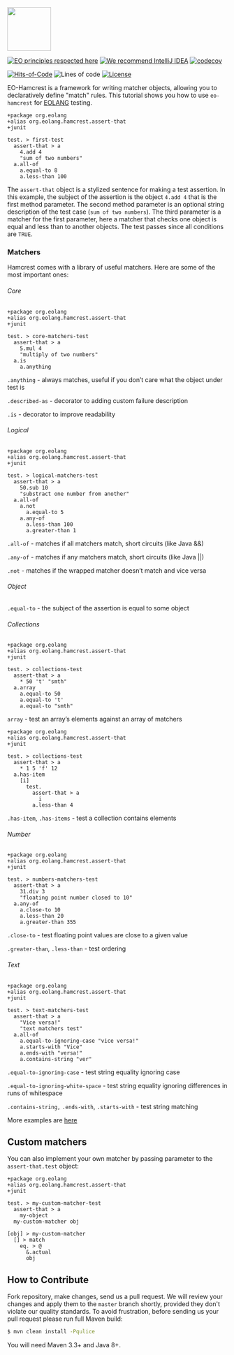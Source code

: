<img src="https://www.yegor256.com/images/books/elegant-objects/cactus.svg" height="100px" />

[![EO principles respected here](https://www.elegantobjects.org/badge.svg)](https://www.elegantobjects.org)
[![We recommend IntelliJ IDEA](https://www.elegantobjects.org/intellij-idea.svg)](https://www.jetbrains.com/idea/)
[![codecov](https://codecov.io/gh/cqfn/eo/branch/master/graph/badge.svg)](https://codecov.io/gh/cqfn/eo)

[![Hits-of-Code](https://hitsofcode.com/github/graur/eo-hamcrest?branch=main)](https://hitsofcode.com/github/graur/eo-hamcrest/view?branch=main)
![Lines of code](https://img.shields.io/tokei/lines/github/Graur/eo-hamcrest)
[![License](https://img.shields.io/badge/license-MIT-green.svg)](https://github.com/Graur/eo-tests/blob/main/LICENSE.txt)


EO-Hamcrest is a framework for writing matcher objects, allowing you to declaratively define "match" rules. This tutorial shows you how to use ```eo-hamcrest``` for [EOLANG](https://www.eolang.org) testing.


```
+package org.eolang
+alias org.eolang.hamcrest.assert-that
+junit

test. > first-test
  assert-that > a
    4.add 4
    "sum of two numbers"
  a.all-of
    a.equal-to 8
    a.less-than 100
```

The ```assert-that``` object is a stylized sentence for making a test assertion.
In this example, the subject of the assertion is the object ```4.add 4``` that is the first method parameter. The second method parameter is an optional string description of the test case (```sum of two numbers```). The third parameter is a matcher for the first parameter, here a matcher that checks one object is equal and less than to another objects. The test passes since all conditions are ```TRUE```.

### Matchers

Hamcrest comes with a library of useful matchers. Here are some of the most important ones:

###### Core

```
+package org.eolang
+alias org.eolang.hamcrest.assert-that
+junit

test. > core-matchers-test
  assert-that > a
    5.mul 4
    "multiply of two numbers"
  a.is
    a.anything
```

```.anything``` - always matches, useful if you don’t care what the object under test is

```.described-as``` - decorator to adding custom failure description

```.is``` - decorator to improve readability

###### Logical
```
+package org.eolang
+alias org.eolang.hamcrest.assert-that
+junit

test. > logical-matchers-test
  assert-that > a
    50.sub 10
    "substract one number from another"
  a.all-of
    a.not 
      a.equal-to 5
    a.any-of
      a.less-than 100
      a.greater-than 1
```

```.all-of``` - matches if all matchers match, short circuits (like Java &&)

```.any-of``` - matches if any matchers match, short circuits (like Java ||)

```.not``` - matches if the wrapped matcher doesn’t match and vice versa

###### Object
```.equal-to``` - the subject of the assertion is equal to some object

###### Collections
```
+package org.eolang
+alias org.eolang.hamcrest.assert-that
+junit

test. > collections-test
  assert-that > a
    * 50 't' "smth"
  a.array
    a.equal-to 50
    a.equal-to 't'
    a.equal-to "smth"
```
```array``` - test an array’s elements against an array of matchers

```
+package org.eolang
+alias org.eolang.hamcrest.assert-that
+junit

test. > collections-test
  assert-that > a
    * 1 5 'f' 12
  a.has-item
    [i]
      test.
        assert-that > a
          i
        a.less-than 4
```

```.has-item```, ```.has-items``` - test a collection contains elements

###### Number

```
+package org.eolang
+alias org.eolang.hamcrest.assert-that
+junit

test. > numbers-matchers-test
  assert-that > a
    31.div 3
    "floating point number closed to 10"
  a.any-of
    a.close-to 10
    a.less-than 20
    a.greater-than 355
```

```.close-to``` - test floating point values are close to a given value

```.greater-than```, ```.less-than``` - test ordering

###### Text

```
+package org.eolang
+alias org.eolang.hamcrest.assert-that
+junit

test. > text-matchers-test
  assert-that > a
    "Vice versa!"
    "text matchers test"
  a.all-of
    a.equal-to-ignoring-case "vice versa!"
    a.starts-with "Vice"
    a.ends-with "versa!"
    a.contains-string "ver"
```

```.equal-to-ignoring-case``` - test string equality ignoring case

```.equal-to-ignoring-white-space``` - test string equality ignoring differences in runs of whitespace

```.contains-string,``` ```.ends-with```, ```.starts-with``` - test string matching


More examples are [here](https://github.com/Graur/eo-hamcrest/examples)

## Custom matchers

You can also implement your own matcher by passing parameter to the ```assert-that.test``` object:

```
+package org.eolang
+alias org.eolang.hamcrest.assert-that
+junit

test. > my-custom-matcher-test
  assert-that > a
    my-object
  my-custom-matcher obj

[obj] > my-custom-matcher
  [] > match
    eq. > @
      &.actual
      obj    
```

## How to Contribute

Fork repository, make changes, send us a pull request.
We will review your changes and apply them to the `master` branch shortly,
provided they don't violate our quality standards. To avoid frustration,
before sending us your pull request please run full Maven build:

```bash
$ mvn clean install -Pqulice
```

You will need Maven 3.3+ and Java 8+.
